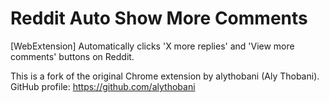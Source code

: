# Reddit Auto Show More Comments
[WebExtension] Automatically clicks 'X more replies' and 'View more comments' buttons on Reddit.

This is a fork of the original Chrome extension by alythobani (Aly Thobani). GitHub profile: https://github.com/alythobani

